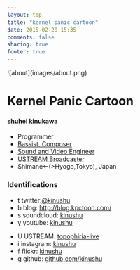 ```yaml
---
layout: top
title: "kernel panic cartoon"
date: 2015-02-28 15:35
comments: false
sharing: true
footer: true
---
```


<div markdown="1" class="row">
<div markdown="1" class="col-md-4">

<div markdown="1" class="text-center">
![about](images/about.png)
</div>
</div>

<div markdown="1" class="col-md-8">

# Kernel Panic Cartoon

#### shuhei kinukawa 

+ Programmer
+ [Bassist, Composer](#as_player)
+ [Sound and Video Engineer](#as_engineer)
+ [USTREAM Broadcaster](#as_broadcaster)
+ Shimane<-(>Hyogo,Tokyo), Japan
</div>

</div>

<div markdown="1" class="row">

### Identifications

<div markdown="1" class="col-md-6">

+ <span class="sv_icon">t</span> twitter:[@kinushu](http://twitter.com/kinushu)
+ <span class="sv_icon">b</span> blog:   <http://blog.kpctoon.com/>
+ <span class="sv_icon">s</span> soundcloud:  [kinushu](https://soundcloud.com/kinushu/)
+ <span class="sv_icon">y</span> youtube:  [kinushu](http://www.youtube.com/user/kinushu/videos)

</div>

<div markdown="1" class="col-md-6">

+ <span class="sv_icon">U</span> USTREAM: [topophiria-live](http://www.ustream.tv/channel/topophiria-live)
+ <span class="sv_icon">i</span> instagram:  [kinushu](http://instagram.com/kinushu)
+ <span class="sv_icon">f</span> flickr:  [kinushu](http://www.flickr.com/photos/kinushu/)
+ <span class="sv_icon">g</span> github:   [github.com/kinushu](https://github.com/kinushu)

</div>
</div>

